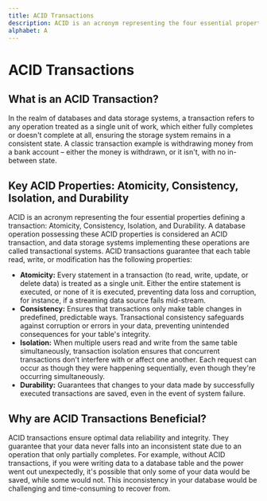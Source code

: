 ```yaml
---
title: ACID Transactions
description: ACID is an acronym representing the four essential properties defining a transaction - Atomicity, Consistency, Isolation, and Durability.
alphabet: A
---
```


# ACID Transactions

## What is an ACID Transaction?

In the realm of databases and data storage systems, a transaction refers to any operation treated as a single unit of work, which either fully completes or doesn't complete at all, ensuring the storage system remains in a consistent state. A classic transaction example is withdrawing money from a bank account – either the money is withdrawn, or it isn't, with no in-between state.

## Key ACID Properties: Atomicity, Consistency, Isolation, and Durability

ACID is an acronym representing the four essential properties defining a transaction: Atomicity, Consistency, Isolation, and Durability. A database operation possessing these ACID properties is considered an ACID transaction, and data storage systems implementing these operations are called transactional systems. ACID transactions guarantee that each table read, write, or modification has the following properties:

- **Atomicity:** Every statement in a transaction (to read, write, update, or delete data) is treated as a single unit. Either the entire statement is executed, or none of it is executed, preventing data loss and corruption, for instance, if a streaming data source fails mid-stream.
- **Consistency:** Ensures that transactions only make table changes in predefined, predictable ways. Transactional consistency safeguards against corruption or errors in your data, preventing unintended consequences for your table's integrity.
- **Isolation:** When multiple users read and write from the same table simultaneously, transaction isolation ensures that concurrent transactions don't interfere with or affect one another. Each request can occur as though they were happening sequentially, even though they're occurring simultaneously.
- **Durability:** Guarantees that changes to your data made by successfully executed transactions are saved, even in the event of system failure.

## Why are ACID Transactions Beneficial?

ACID transactions ensure optimal data reliability and integrity. They guarantee that your data never falls into an inconsistent state due to an operation that only partially completes. For example, without ACID transactions, if you were writing data to a database table and the power went out unexpectedly, it's possible that only some of your data would be saved, while some would not. This inconsistency in your database would be challenging and time-consuming to recover from.
